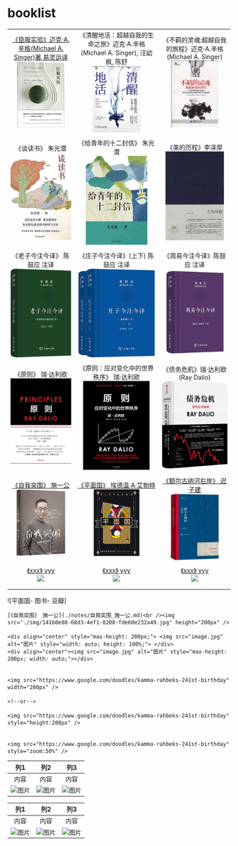 # booklist

|                                                              |                                                              |                                                              |
| :----------------------------------------------------------: | :----------------------------------------------------------: | :----------------------------------------------------------: |
| [《臣服实验》迈克·A.辛格(Michael A. Singer)著 易灵运译](./notes/臣服实验_迈克·A.辛格.md)<br /> <img src="./img/719Vx4hXQlL.jpg" style="max-height: 150px; width: auto;" /> | 《清醒地活：超越自我的生命之旅》迈克·A.辛格(Michael A. Singer), 汪幼枫, 陈舒<br /> <img src="./img/71VoFLv+sBL._AC_UL600_SR600,600_.jpg" style="max-height: 150px; width: auto;" /> | 《不羁的灵魂:超越自我的旅程》迈克·A.辛格(Michael A. Singer)<br /><img src="./img/51I4NVSU4hL._AC_SY1000_.jpg" style="max-height: 150px; width: auto;" /> |
|                                                              |                                                              |                                                              |
| 《谈读书》 朱光潜<br /> <div align="center"><img src="./img/956a0b007b3673573215dcbfdb063df.jpg" alt="图片" style="max-height: 200px; width: auto;"></div> | 《给青年的十二封信》 朱光潜<br /> <div align="center"><img src="./img/6282397ac59cbfca1a4a9aaf119e4d2.jpg" alt="图片" style="max-height: 200px; width: auto;"></div> | 《美的历程》李泽厚<br /><div align="center"><img src="./img/s3893343.jpg" alt="图片" style="max-height: 200px; width: auto;"></div> |
|                                                              |                                                              |                                                              |
| 《老子今注今译》 陈鼓应 注译 <br /><img src="./img/81ID59FQ9ML._AC_UF1000,1000_QL80_.jpg" style="height: 200px; width: auto;" /> | 《庄子今注今译》(上下) 陈鼓应 注译<br /> <img src="./img/61mUpGkqOzL._AC_UF1000,1000_QL80_.jpg" style="height: 200px; width: auto;" /> | 《周易今注今译》陈鼓应 注译 <br /><img src="./img/61l86ZdUzoL.jpg" style="height: 200px; width: auto;" /> |
|                                                              |                                                              |                                                              |
| 《原则》 瑞·达利欧<br /><img src="./img/71hvjX7BamL._AC_UF1000,1000_QL80_.jpg" style="max-height: 200px; width: auto;" /> | 《原则：应对变化中的世界秩序》 瑞·达利欧<br /> <img src="./img/41aFxxnusgL.jpg" style="max-height: 200px; width: auto;" /> | 《债务危机》瑞·达利欧(Ray Dalio) <br /><img src="./img/91558RDi0ML._AC_UF1000,1000_QL80_.jpg" style="max-height: 200px; width: auto;" /> |
|                                                              |                                                              |                                                              |
| [《自我突围》 施一公](./notes/自我突围_施一公.md)<br /><img src="./img/141b0e88-68d3-4ef1-8208-fde60e232a49.jpg" height="150px" width="auto" /> | [《平面国》 埃德温·A·艾勃特](./notes/平面国_埃德温·A·艾勃特.md)<br /><img src="./img/s33710398.jpg" height="150px" width="auto" /> | [《额尔古纳河右岸》 迟子建](./notes/额尔古纳河右岸_迟子建.md)<br /><img src="./img/image-20230629160759094.png" height="150px" width="auto" /> |
|                                                              |                                                              |                                                              |
| [《xxx》 yyy](./notes/xxx_yyy.md)<br /><img src="./img/zzz.jpg" height="200px" width="auto" /> | [《xxx》 yyy](./notes/xxx_yyy.md)<br /><img src="./img/zzz.jpg" height="200px" width="auto" /> | [《xxx》 yyy](./notes/xxx_yyy.md)<br /><img src="./img/zzz.jpg" height="200px" width="auto" /> |
|                                                              |                                                              |                                                              |
|                                                              |                                                              |                                                              |

![平面国- 图书- 豆瓣]

```
[《自我突围》 施一公](./notes/自我突围_施一公.md)<br /><img src="./img/141b0e88-68d3-4ef1-8208-fde60e232a49.jpg" height="200px" />

<div align="center" style="max-height: 200px;"> <img src="image.jpg" alt="图片" style="width: auto; height: 100%;"> </div>
<div align="center"><img src="image.jpg" alt="图片" style="max-height: 200px; width: auto;"></div>


<img src="https://www.google.com/doodles/kamma-rahbeks-241st-birthday" width="200px" />

<!--or-->

<img src="https://www.google.com/doodles/kamma-rahbeks-241st-birthday" style="height:200px" />


<img src="https://www.google.com/doodles/kamma-rahbeks-241st-birthday" style="zoom:50%" />
```





|   列1   |   列2   |   列3   |
|:-------:|:-------:|:-------:|
|   内容  |   内容  |   内容  |
| <div align="center"><img src="image.jpg" alt="图片"></div> | <div align="center"><img src="image.jpg" alt="图片"></div> | <div align="center"><img src="image.jpg" alt="图片"></div> |


|   列1   |   列2   |   列3   |
|:-------:|:-------:|:-------:|
|   内容  |   内容  |   内容  |
| <div align="center"><img src="image.jpg" alt="图片" style="max-height: 200px; width: auto;"></div> | <div align="center"><img src="image.jpg" alt="图片" style="max-height: 200px; width: auto;"></div> | <div align="center"><img src="image.jpg" alt="图片" style="max-height: 200px; width: auto;"></div> |
